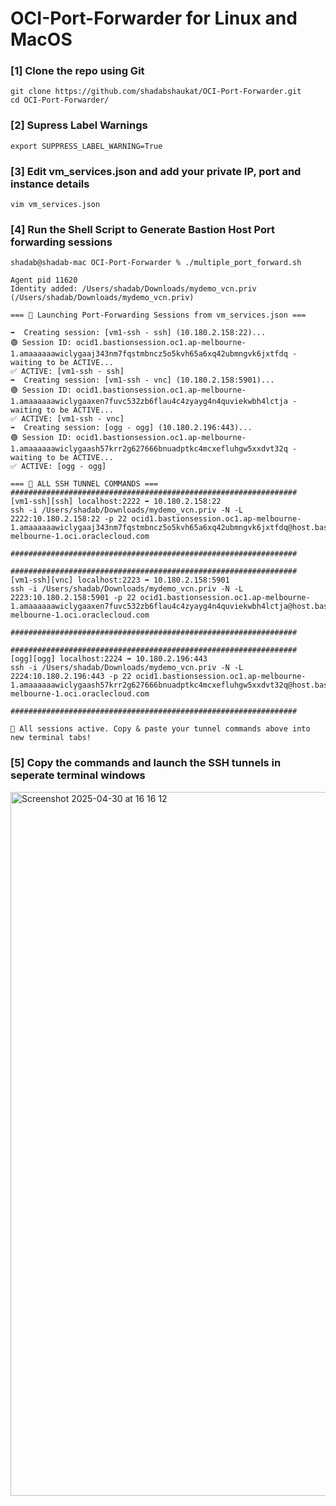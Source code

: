 # OCI-Port-Forwarder for Linux and MacOS

### [1] Clone the repo using Git ###
```
git clone https://github.com/shadabshaukat/OCI-Port-Forwarder.git
cd OCI-Port-Forwarder/
```

### [2] Supress Label Warnings ####
```
export SUPPRESS_LABEL_WARNING=True
```

### [3] Edit vm_services.json and add your private IP, port and instance details

```
vim vm_services.json
```

### [4] Run the Shell Script to Generate Bastion Host Port forwarding sessions
```
shadab@shadab-mac OCI-Port-Forwarder % ./multiple_port_forward.sh

Agent pid 11620
Identity added: /Users/shadab/Downloads/mydemo_vcn.priv (/Users/shadab/Downloads/mydemo_vcn.priv)

=== 🚀 Launching Port-Forwarding Sessions from vm_services.json ===

➡️  Creating session: [vm1-ssh - ssh] (10.180.2.158:22)...
🟢 Session ID: ocid1.bastionsession.oc1.ap-melbourne-1.amaaaaaawiclygaaj343nm7fqstmbncz5o5kvh65a6xq42ubmngvk6jxtfdq - waiting to be ACTIVE...
✅ ACTIVE: [vm1-ssh - ssh]
➡️  Creating session: [vm1-ssh - vnc] (10.180.2.158:5901)...
🟢 Session ID: ocid1.bastionsession.oc1.ap-melbourne-1.amaaaaaawiclygaaxen7fuvc532zb6flau4c4zyayg4n4quviekwbh4lctja - waiting to be ACTIVE...
✅ ACTIVE: [vm1-ssh - vnc]
➡️  Creating session: [ogg - ogg] (10.180.2.196:443)...
🟢 Session ID: ocid1.bastionsession.oc1.ap-melbourne-1.amaaaaaawiclygaash57krr2g627666bnuadptkc4mcxefluhgw5xxdvt32q - waiting to be ACTIVE...
✅ ACTIVE: [ogg - ogg]

=== 🧪 ALL SSH TUNNEL COMMANDS ===
################################################################
[vm1-ssh][ssh] localhost:2222 ➡ 10.180.2.158:22
ssh -i /Users/shadab/Downloads/mydemo_vcn.priv -N -L 2222:10.180.2.158:22 -p 22 ocid1.bastionsession.oc1.ap-melbourne-1.amaaaaaawiclygaaj343nm7fqstmbncz5o5kvh65a6xq42ubmngvk6jxtfdq@host.bastion.ap-melbourne-1.oci.oraclecloud.com

################################################################

################################################################
[vm1-ssh][vnc] localhost:2223 ➡ 10.180.2.158:5901
ssh -i /Users/shadab/Downloads/mydemo_vcn.priv -N -L 2223:10.180.2.158:5901 -p 22 ocid1.bastionsession.oc1.ap-melbourne-1.amaaaaaawiclygaaxen7fuvc532zb6flau4c4zyayg4n4quviekwbh4lctja@host.bastion.ap-melbourne-1.oci.oraclecloud.com

################################################################

################################################################
[ogg][ogg] localhost:2224 ➡ 10.180.2.196:443
ssh -i /Users/shadab/Downloads/mydemo_vcn.priv -N -L 2224:10.180.2.196:443 -p 22 ocid1.bastionsession.oc1.ap-melbourne-1.amaaaaaawiclygaash57krr2g627666bnuadptkc4mcxefluhgw5xxdvt32q@host.bastion.ap-melbourne-1.oci.oraclecloud.com

################################################################

🎉 All sessions active. Copy & paste your tunnel commands above into new terminal tabs!
```

### [5] Copy the commands and launch the SSH tunnels in seperate terminal windows

<img width="1126" alt="Screenshot 2025-04-30 at 16 16 12" src="https://github.com/user-attachments/assets/42078a97-2765-487a-9c8a-0a9c76345f23" />

